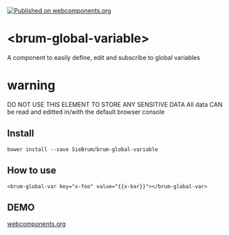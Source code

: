 [![Published on webcomponents.org](https://img.shields.io/badge/webcomponents.org-published-blue.svg)](https://www.webcomponents.org/element/SieBrum/brum-global-variable)

# \<brum-global-variable\>

A component to easily define, edit and subscribe to global variables

# warning

DO NOT USE THIS ELEMENT TO STORE ANY SENSITIVE DATA
All data CAN be read and editted in/with the default browser console

## Install
```
bower install --save SieBrum/brum-global-variable
```

## How to use
```
<brum-global-var key="x-foo" value="{{x-bar}}"></brum-global-var>
```
## DEMO
[webcomponents.org](https://www.webcomponents.org/element/SieBrum/brum-global-variable/demo/demo/index.html)

